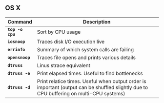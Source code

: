 ## OS X

Command | Description
------- | -----------
**`top -o cpu`** | Sort by CPU usage
**`iosnoop`** | Traces disk I/O execution live
**`errinfo`** | Summary of which system calls are failing
**`opensnoop`** | Traces file opens and prints various details
**`dtruss`** | Linus strace equivalent
**`dtruss -e`** | Print elapsed times. Useful to find bottlenecks
**`dtruss -d`** | Print relatice times. Useful when output order is important (output can be shuffled slightly due to CPU buffering on multi-CPU systems)
